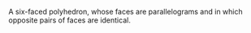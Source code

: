 A six-faced polyhedron, whose faces are parallelograms and in which
opposite pairs of faces are identical.
